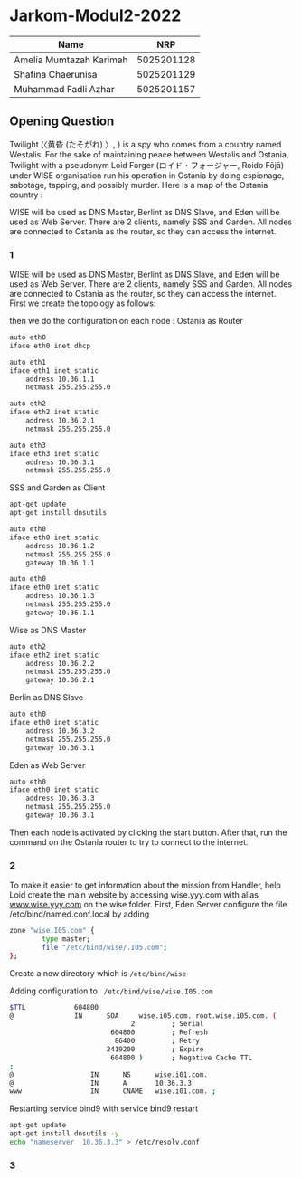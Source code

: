 # Jarkom-Modul2-2022
| Name | NRP |
| ------ | ------ |
| Amelia Mumtazah Karimah | 5025201128 |
| Shafina Chaerunisa | 5025201129 |
| Muhammad Fadli Azhar | 5025201157 |


## Opening Question
Twilight (〈黄昏 (たそがれ) 〉, <Tasogare>) is a spy who comes from a country named Westalis. For the sake of maintaining peace between Westalis and Ostania, Twilight with a pseudonym Loid Forger (ロイド・フォージャー, Roido Fōjā) under WISE organisation run his operation in Ostania by doing espionage, sabotage, tapping, and possibly murder. Here is a map of the Ostania country :

WISE will be used as DNS Master, Berlint as DNS Slave, and Eden will be used as Web Server. There are 2 clients, namely SSS and Garden. All nodes are connected to Ostania as the router, so they can access the internet.

### 1
WISE will be used as DNS Master, Berlint as DNS Slave, and Eden will be used as Web Server. There are 2 clients, namely SSS and Garden. All nodes are connected to Ostania as the router, so they can access the internet.
First we create the topology as follows:

then we do the configuration on each node :
Ostania as Router
```bash
auto eth0
iface eth0 inet dhcp

auto eth1
iface eth1 inet static
    address 10.36.1.1
    netmask 255.255.255.0

auto eth2
iface eth2 inet static
    address 10.36.2.1
    netmask 255.255.255.0

auto eth3
iface eth3 inet static
    address 10.36.3.1
    netmask 255.255.255.0
 ```
SSS and Garden as Client
```bash
apt-get update         
apt-get install dnsutils 
``` 
```bash
auto eth0
iface eth0 inet static
    address 10.36.1.2
    netmask 255.255.255.0
    gateway 10.36.1.1
```  
```bash
auto eth0
iface eth0 inet static
    address 10.36.1.3
    netmask 255.255.255.0
    gateway 10.36.1.1
```
Wise as DNS Master
```bash
auto eth2
iface eth2 inet static
    address 10.36.2.2
    netmask 255.255.255.0
    gateway 10.36.2.1
```  
Berlin as DNS Slave
```bash
auto eth0
iface eth0 inet static
    address 10.36.3.2
    netmask 255.255.255.0
    gateway 10.36.3.1
``` 
Eden as Web Server
```bash
auto eth0
iface eth0 inet static
    address 10.36.3.3
    netmask 255.255.255.0
    gateway 10.36.3.1
```  
Then each node is activated by clicking the start button. After that, run the command on the Ostania router to try to connect to the internet.
### 2
To make it easier to get information about the mission from Handler, help Loid create the main website by accessing wise.yyy.com with alias www.wise.yyy.com on the wise folder.
First, Eden Server configure the file /etc/bind/named.conf.local by adding
```bash
zone "wise.I05.com" {  
        type master;  
        file "/etc/bind/wise/.I05.com";
};
```
Create a new directory which is ```/etc/bind/wise```

Adding configuration to ``` /etc/bind/wise/wise.I05.com```
    
```bash
$TTL            604800
@               IN      SOA     wise.i05.com. root.wise.i05.com. (
                              2         ; Serial
                         604800         ; Refresh
                          86400         ; Retry
                        2419200         ; Expire
                         604800 )       ; Negative Cache TTL
;
@                   IN      NS      wise.i01.com.
@                   IN      A       10.36.3.3
www                 IN      CNAME   wise.i01.com. ;
```
Restarting service bind9 with service bind9 restart
```bash
apt-get update  
apt-get install dnsutils -y  
echo "nameserver  10.36.3.3" > /etc/resolv.conf  
```
    
### 3   
